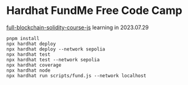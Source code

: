 # Hardhat FundMe Free Code Camp

[full-blockchain-solidity-course-js](https://github.com/smartcontractkit/full-blockchain-solidity-course-js) learning in 2023.07.29

```shell
pnpm install
npx hardhat deploy
npx hardhat deploy --network sepolia
npx hardhat test 
npx hardhat test --network sepolia
npx hardhat coverage
npx hardhat node
npx hardhat run scripts/fund.js --network localhost
```

